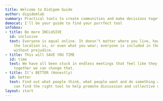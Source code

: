 ```yaml
---
title: Welcome to Didigem Guide
author: digidemlab
summary: Practical tools to create communities and make decisions together.
democat: I'll be your guide to find your purrfect tool
infobox:
- title: Be more INCLUSIVE
  id: inclusive
  text: Everyone is equal online. It doesn’t matter where you live, how accessible
    the location is, or even what you wear; everyone is included in the discussion
    without prejudice.
- title: This will SAVE YOU TIME
  id: time
  text: We have all been stuck in endless meetings that feel like they’re going nowhere;
    together we can change that.
- title: It’s BETTER (Honestly)
  id: better
  text: Find out what people think, what people want and do something about it. We
    can find the right tool to help promote discussion and collective decisions.
layout: start
---
```


